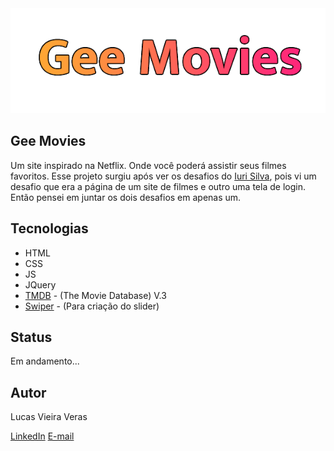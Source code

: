   <img src="images/gee-movies.png" />
  
## Gee Movies
  Um site inspirado na Netflix. Onde você poderá assistir seus filmes favoritos. Esse projeto surgiu após ver os desafios do
  [Iuri Silva](https://www.linkedin.com/in/iuricode/), pois vi um desafio que era a página de um site de filmes e
  outro uma tela de login. Então pensei em juntar os dois desafios em apenas um.

## Tecnologias
  * HTML
  * CSS
  * JS
  * JQuery
  * [TMDB](https://www.themoviedb.org/) - (The Movie Database) V.3
  * [Swiper](https://swiperjs.com/) - (Para criação do slider)

## Status
  Em andamento...

## Autor
  Lucas Vieira Veras

  [LinkedIn](https://www.linkedin.com/in/lucas-vieira-dev/)
  [E-mail](mailto:lukasveras14@gmail.com)
